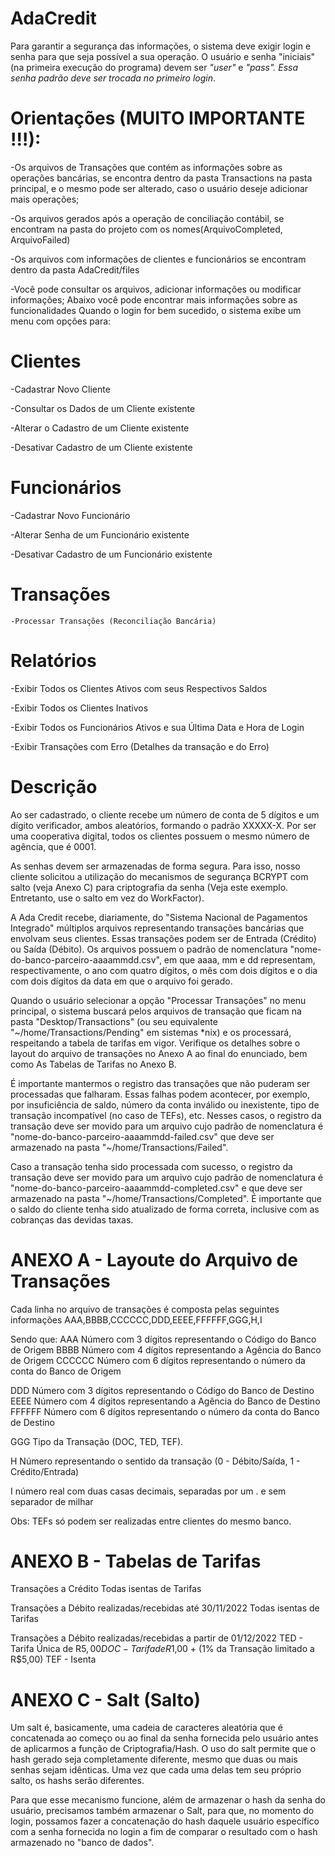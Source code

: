 # AdaCredit
Para garantir a segurança das informações, o sistema deve exigir login e senha para que seja possível a sua operação.
O usuário e senha "iniciais" (na primeira execução do programa) devem ser *"user"* e *"pass". *Essa senha padrão deve ser trocada no primeiro login**.

# Orientações (MUITO IMPORTANTE !!!):
-Os arquivos de Transações que contém as informações sobre as operações bancárias, se encontra dentro da pasta Transactions na pasta principal, e o mesmo pode ser alterado, caso o usuário deseje adicionar mais operações;

-Os arquivos gerados após a operação de conciliação contábil, se encontram na pasta do projeto com os nomes(ArquivoCompleted, ArquivoFailed)

-Os arquivos com informações de clientes e funcionários se encontram dentro da pasta AdaCredit/files


-Você pode consultar os arquivos, adicionar informações ou modificar informações;
Abaixo você pode encontrar mais informações sobre as funcionalidades
Quando o login for bem sucedido, o sistema exibe um menu com opções para:

# Clientes

  -Cadastrar Novo Cliente
  
  -Consultar os Dados de um Cliente existente
  
  -Alterar o Cadastro de um Cliente existente
  
  -Desativar Cadastro de um Cliente existente
  

# Funcionários
  -Cadastrar Novo Funcionário
  
  -Alterar Senha de um Funcionário existente
  
  -Desativar Cadastro de um Funcionário existente
  

# Transações
    -Processar Transações (Reconciliação Bancária)
    

# Relatórios
  -Exibir Todos os Clientes Ativos com seus Respectivos Saldos
  
  -Exibir Todos os Clientes Inativos
  
  -Exibir Todos os Funcionários Ativos e sua Última Data e Hora de Login
  
  -Exibir Transações com Erro (Detalhes da transação e do Erro)
  
# Descrição
  Ao ser cadastrado, o cliente recebe um número de conta de 5 dígitos e um dígito verificador, ambos aleatórios, formando o padrão XXXXX-X.
Por ser uma cooperativa digital, todos os clientes possuem o mesmo número de agência, que é 0001.

  As senhas devem ser armazenadas de forma segura. Para isso, nosso cliente solicitou a utilização do mecanismos de segurança BCRYPT com salto (veja Anexo C) para criptografia da senha (Veja este exemplo. Entretanto, use o salto em vez do WorkFactor).

  A Ada Credit recebe, diariamente, do "Sistema Nacional de Pagamentos Integrado" múltiplos arquivos representando transações bancárias que envolvam seus clientes. Essas transações podem ser de Entrada (Crédito) ou Saída (Débito). Os arquivos possuem o padrão de nomenclatura "nome-do-banco-parceiro-aaaammdd.csv", em que aaaa, mm e dd representam, respectivamente, o ano com quatro dígitos, o mês com dois dígitos e o dia com dois dígitos da data em que o arquivo foi gerado.

  Quando o usuário selecionar a opção "Processar Transações" no menu principal, o sistema buscará pelos arquivos de transação que ficam na pasta "Desktop/Transactions" (ou seu equivalente "~/home/Transactions/Pending" em sistemas *nix) e os processará, respeitando a tabela de tarifas em vigor. Verifique os detalhes sobre o layout do arquivo de transações no Anexo A ao final do enunciado, bem como As Tabelas de Tarifas no Anexo B.

  É importante mantermos o registro das transações que não puderam ser processadas que falharam. Essas falhas podem acontecer, por exemplo, por insuficiência de saldo, número da conta inválido ou inexistente, tipo de transação incompatível (no caso de TEFs), etc. Nesses casos, o registro da transação deve ser movido para um arquivo cujo padrão de nomenclatura é "nome-do-banco-parceiro-aaaammdd-failed.csv" que deve ser armazenado na pasta "~/home/Transactions/Failed".

  Caso a transação tenha sido processada com sucesso, o registro da transação deve ser movido para um arquivo cujo padrão de nomenclatura é "nome-do-banco-parceiro-aaaammdd-completed.csv" e que deve ser armazenado na pasta "~/home/Transactions/Completed". É importante que o saldo do cliente tenha sido atualizado de forma correta, inclusive com as cobranças das devidas taxas.

# ANEXO A - Layoute do Arquivo de Transações
Cada linha no arquivo de transações é composta pelas seguintes informações
AAA,BBBB,CCCCCC,DDD,EEEE,FFFFFF,GGG,H,I

Sendo que:
AAA Número com 3 dígitos representando o Código do Banco de Origem
BBBB Número com 4 dígitos representando a Agência do Banco de Origem
CCCCCC Número com 6 dígitos representando o número da conta do Banco de Origem

DDD Número com 3 dígitos representando o Código do Banco de Destino
EEEE Número com 4 dígitos representando a Agência do Banco de Destino
FFFFFF Número com 6 dígitos representando o número da conta do Banco de Destino

GGG Tipo da Transação (DOC, TED, TEF).

H Número representando o sentido da transação (0 - Débito/Saída, 1 - Crédito/Entrada)

I número real com duas casas decimais, separadas por um . e sem separador de milhar

Obs: TEFs só podem ser realizadas entre clientes do mesmo banco.

# ANEXO B - Tabelas de Tarifas
Transações a Crédito
Todas isentas de Tarifas

Transações a Débito realizadas/recebidas até 30/11/2022
Todas isentas de Tarifas

Transações a Débito realizadas/recebidas a partir de 01/12/2022
TED - Tarifa Única de R$5,00
DOC - Tarifa de R$1,00 + (1% da Transação limitado a R$5,00)
TEF - Isenta

# ANEXO C - Salt (Salto)
Um salt é, basicamente, uma cadeia de caracteres aleatória que é concatenada ao começo ou ao final da senha fornecida pelo usuário antes de aplicarmos a função de Criptografia/Hash. O uso do salt permite que o hash gerado seja completamente diferente, mesmo que duas ou mais senhas sejam idênticas. Uma vez que cada uma delas tem seu próprio salto, os hashs serão diferentes.

Para que esse mecanismo funcione, além de armazenar o hash da senha do usuário, precisamos também armazenar o Salt, para que, no momento do login, possamos fazer a concatenação do hash daquele usuário específico com a senha fornecida no login a fim de comparar o resultado com o hash armazenado no "banco de dados".
